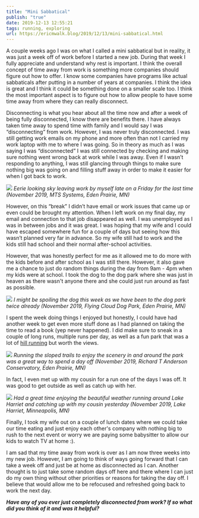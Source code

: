 ```yaml
---
title: "Mini Sabbatical"
publish: "true"
date: 2019-12-13 12:55:21
tags: running, exploring
url: https://ericmwalk.blog/2019/12/13/mini-sabbatical.html
---
```


A couple weeks ago I was on what I called a mini sabbatical but in reality, it was just a week off of work before I started a new job. During that week I fully appreciate and understand why rest is important. I think the overall concept of time away from work is something more companies should figure out how to offer. I know some companies have programs like actual sabbaticals after putting in a number of years at companies. I think the idea is great and I think it could be something done on a smaller scale too. I think the most important aspect is to figure out how to allow people to have some time away from where they can really disconnect.

Disconnecting is what you hear about all the time now and after a week of being fully disconnected, I know there are benefits there. I have always taken time away to spend time with family and I would say I was “disconnecting” from work. However, I was never truly disconnected. I was still getting work emails on my phone and more often than not I carried my work laptop with me to where I was going. So in theory as much as I was saying I was “disconnected” I was still connected by checking and making sure nothing went wrong back at work while I was away. Even if I wasn’t responding to anything, I was still glancing through things to make sure nothing big was going on and filling stuff away in order to make it easier for when I got back to work.

![](https://ericmwalk.blog/uploads/2021/06c46c789e.jpg)
*Eerie looking sky leaving work by myself late on a Friday for the last time (November 2019, MTS Systems, Eden Prairie, MN)*

However, on this “break” I didn’t have email or work issues that came up or even could be brought my attention. When I left work on my final day, my email and connection to that job disappeared as well. I was unemployed as I was in between jobs and it was great. I was hoping that my wife and I could have escaped somewhere fun for a couple of days but seeing how this wasn’t planned very far in advance. So my wife still had to work and the kids still had school and their normal after-school activities.

However, that was honestly perfect for me as it allowed me to do more with the kids before and after school as I was still there. However, it also gave me a chance to just do random things during the day from 9am - 4pm when my kids were at school. I took the dog to the dog park where she was just in heaven as there wasn't anyone there and she could just run around as fast as possible.

![](https://ericmwalk.blog/uploads/2021/dfb436fd41.jpg)
*I might be spoiling the dog this week as we have been to the dog park twice already (November 2019, Flying Cloud Dog Park, Eden Prairie, MN)*

I spent the week doing things I enjoyed but honestly, I could have had another week to get even more stuff done as I had planned on taking the time to read a book (yep never happened). I did make sure to sneak in a couple of long runs, multiple runs per day, as well as a fun park that was a lot of <a href="https://ericmwalk.blog/2019/11/13/from-the-lens.html">hill running</a> but worth the views.

![](https://ericmwalk.blog/uploads/2021/17d5ba914a.jpg)
*Running the sloped trails to enjoy the scenery in and around the park was a great way to spend a day off (November 2019, Richard T Anderson Conservatory, Eden Prairie, MN)*

In fact, I even met up with my cousin for a run one of the days I was off. It was good to get outside as well as catch up with her.

![](https://ericmwalk.blog/uploads/2021/7d1c727804.jpg)
*Had a great time enjoying the beautiful weather running around Lake Harriet and catching up with my cousin yesterday (November 2019, Lake Harriet, Minneapolis, MN)*

Finally, I took my wife out on a couple of lunch dates where we could take our time eating and just enjoy each other's company with nothing big to rush to the next event or worry we are paying some babysitter to allow our kids to watch TV at home :).

I am sad that my time away from work is over as I am now three weeks into my new job. However, I am going to think of ways going forward that I can take a week off and just be at home as disconnected as I can. Another thought is to just take some random days off here and there where I can just do my own thing without other priorities or reasons for taking the day off. I believe that would allow me to be refocused and refreshed going back to work the next day.

<i><b>Have any of you ever just completely disconnected from work? If so what did you think of it and was it helpful?</b></i>